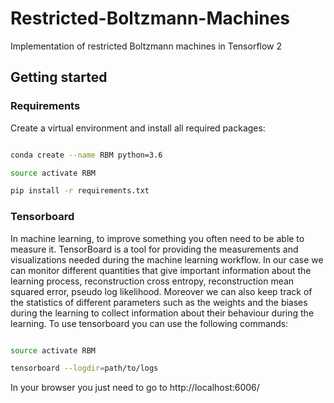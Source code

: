 # Restricted-Boltzmann-Machines
Implementation of restricted Boltzmann machines in Tensorflow 2

## Getting started

### Requirements
Create a virtual environment and install all required packages:

``` bash

conda create --name RBM python=3.6

source activate RBM

pip install -r requirements.txt
``` 
### Tensorboard 
In machine learning, to improve something you often need to be able to measure it.
TensorBoard is a tool for providing the measurements and visualizations needed during 
the machine learning workflow. In our case we can monitor different quantities that give important 
information about the learning process, reconstruction cross entropy, reconstruction mean squared error,
pseudo log likelihood. Moreover we can also keep track of the statistics of different parameters such as 
the weights and the biases during the learning to collect information about their behaviour during the learning. 
To use tensorboard you can use the following commands: 

``` bash

source activate RBM

tensorboard --logdir=path/to/logs
``` 
In your browser you just need to go to http://localhost:6006/ 